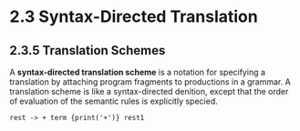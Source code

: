 # 2.3 Syntax-Directed Translation





## 2.3.5 Translation Schemes 



A **syntax-directed translation scheme** is a notation for specifying a translation by attaching program fragments to productions in a grammar. A translation scheme is like a syntax-directed denition, except that the order of evaluation of the semantic rules is explicitly specied.

```
rest -> + term {print('+')} rest1
```

